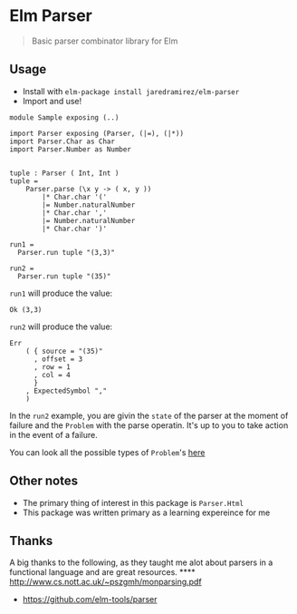 # Elm Parser

> Basic parser combinator library for Elm

## Usage

* Install with `elm-package install jaredramirez/elm-parser`
* Import and use!

```
module Sample exposing (..)

import Parser exposing (Parser, (|=), (|*))
import Parser.Char as Char
import Parser.Number as Number


tuple : Parser ( Int, Int )
tuple =
    Parser.parse (\x y -> ( x, y ))
        |* Char.char '('
        |= Number.naturalNumber
        |* Char.char ','
        |= Number.naturalNumber
        |* Char.char ')'

run1 =
  Parser.run tuple "(3,3)"

run2 =
  Parser.run tuple "(35)"
```

`run1` will produce the value:

```
Ok (3,3)
```

`run2` will produce the value:

```
Err
    ( { source = "(35)"
      , offset = 3
      , row = 1
      , col = 4
      }
    , ExpectedSymbol ","
    )
```

In the `run2` example, you are givin the `state` of the parser at the moment of failure and the `Problem` with the parse operatin. It's up to you to take action in the event of a failure.

You can look all the possible types of `Problem`'s [here](https://github.com/jaredramirez/elm-parser/blob/master/src/Parser.elm#L66)

## Other notes

* The primary thing of interest in this package is `Parser.Html`
* This package was written primary as a learning expereince for me

## Thanks

A big thanks to the following, as they taught me alot about parsers in a functional language and are great resources.
\*\*\*\* http://www.cs.nott.ac.uk/~pszgmh/monparsing.pdf

* https://github.com/elm-tools/parser
